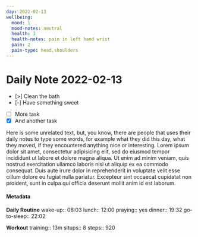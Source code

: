```yaml
---
day: 2022-02-13
wellbeing:
  mood: 1
  mood-notes: neutral
  health: 3
  health-notes: pain in left hand wrist
  pain: 2
  pain-type: head,shoulders
---
```


# Daily Note 2022-02-13

- [>] Clean the bath
- [-] Have something sweet
- [ ] More task
- [x] And another task

Here is some unrelated text, but, you know, there are people that uses their daily notes to type some words, for example what they did this day, what they moved, if they encountered anything nice or interesting. Lorem ipsum dolor sit amet, consectetur adipisicing elit, sed do eiusmod tempor incididunt ut labore et dolore magna aliqua. Ut enim ad minim veniam, quis nostrud exercitation ullamco laboris nisi ut aliquip ex ea commodo consequat. Duis aute irure dolor in reprehenderit in voluptate velit esse cillum dolore eu fugiat nulla pariatur. Excepteur sint occaecat cupidatat non proident, sunt in culpa qui officia deserunt mollit anim id est laborum.

#### Metadata

**Daily Routine**
wake-up:: 08:03
lunch:: 12:00
praying:: yes
dinner:: 19:32
go-to-sleep:: 22:02

**Workout**
training:: 13m
situps:: 8
steps:: 920

